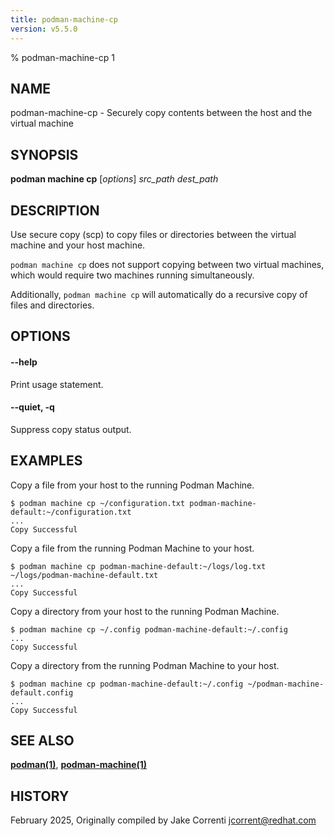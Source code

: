```yaml
---
title: podman-machine-cp
version: v5.5.0
---
```


% podman-machine-cp 1

## NAME
podman\-machine\-cp - Securely copy contents between the host and the virtual machine

## SYNOPSIS
**podman machine cp** [*options*] *src_path* *dest_path*

## DESCRIPTION

Use secure copy (scp) to copy files or directories between the virtual machine
and your host machine.

`podman machine cp` does not support copying between two virtual machines,
which would require two machines running simultaneously.

Additionally, `podman machine cp` will automatically do a recursive copy of
files and directories.

## OPTIONS

#### **--help**

Print usage statement.

#### **--quiet**, **-q**

Suppress copy status output.

## EXAMPLES
Copy a file from your host to the running Podman Machine.
```
$ podman machine cp ~/configuration.txt podman-machine-default:~/configuration.txt
...
Copy Successful
```

Copy a file from the running Podman Machine to your host.
```
$ podman machine cp podman-machine-default:~/logs/log.txt ~/logs/podman-machine-default.txt
...
Copy Successful
```

Copy a directory from your host to the running Podman Machine.
```
$ podman machine cp ~/.config podman-machine-default:~/.config
...
Copy Successful
```

Copy a directory from the running Podman Machine to your host.
```
$ podman machine cp podman-machine-default:~/.config ~/podman-machine-default.config
...
Copy Successful
```

## SEE ALSO
**[podman(1)](podman.1.md)**, **[podman-machine(1)](podman-machine.1.md)**

## HISTORY
February 2025, Originally compiled by Jake Correnti <jcorrent@redhat.com>
